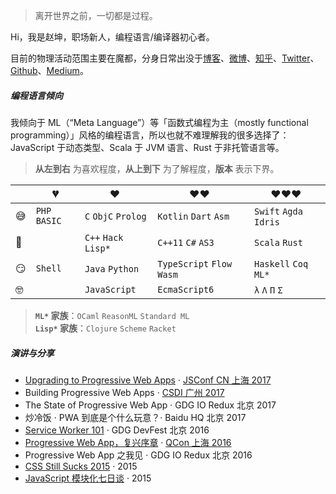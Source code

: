> 离开世界之前，一切都是过程。

Hi，我是赵坤，职场新人，编程语言/编译器初心者。

目前的物理活动范围主要在魔都，分身日常出没于[博客](https://huangxuan.me)、[微博](https://weibo.com/huxpro)、[知乎](https://www.zhihu.com/people/huxpro/pins/posts)、[Twitter](https://twitter.com/Huxpro/)、[Github](https://github.com/huxpro)、[Medium](https://medium.com/@Huxpro)。


##### 编程语言倾向

我倾向于 ML（“Meta Language”）等「函数式编程为主（mostly functional programming）」风格的编程语言，所以也就不难理解我的很多选择了：JavaScript 于动态类型、Scala 于 JVM 语言、Rust 于非托管语言等。

> __从左到右__ 为喜欢程度，__从上到下__ 为了解程度，__版本__ 表示下界。

|     | 💔️           | ❤️ ️                 | ❤️❤️ ️                     | ❤️❤️❤️ ️               |
| --- | ------------- | -------------------- | -------------------------- | ---------------------- |
| 😅  | `PHP` `BASIC` | `C` `ObjC` `Prolog`  | `Kotlin` `Dart` `Asm`      | `Swift` `Agda` `Idris` |
| 🧐  |               | `C++` `Hack` `Lisp*` | `C++11` `C#` `AS3`         | `Scala` `Rust`         |
| 😏  | `Shell`       | `Java` `Python`      | `TypeScript` `Flow` `Wasm` | `Haskell` `Coq` `ML*`  |
| 🤓  |               | `JavaScript`         | `EcmaScript6`              | `λ` `Λ` `Π` `Σ`        |

> __`ML*` 家族__：`OCaml` `ReasonML` `Standard ML`  
> __`Lisp*` 家族__：`Clojure` `Scheme` `Racket`


##### 演讲与分享

- [Upgrading to Progressive Web Apps][9] · [JSConf CN 上海 2017](http://2017.jsconf.cn/)
- Building Progressive Web Apps · [CSDI 广州 2017](http://www.csdisummit.com/)
- The State of Progressive Web App · GDG IO Redux 北京 2017
- 炒冷饭 · PWA 到底是个什么玩意？· Baidu HQ 北京 2017
- [Service Worker 101][5] · GDG DevFest 北京 2016
- [Progressive Web App，复兴序章][4] · [QCon 上海 2016](http://2016.qconshanghai.com/presentation/3111)
- Progressive Web App 之我见 · GDG IO Redux 北京 2016
- [CSS Still Sucks 2015][2] · 2015
- [JavaScript 模块化七日谈][1] · 2015

[1]: //huangxuan.me/2015/07/09/js-module-7day/
[2]: //huangxuan.me/2015/12/28/css-sucks-2015/
[3]: //huangxuan.me/2016/06/05/pwa-in-my-pov/
[4]: //huangxuan.me/2016/10/20/pwa-qcon2016/
[5]: //huangxuan.me/2016/11/20/sw-101-gdgdf/
[6]: https://yanshuo.io/assets/player/?deck=58ac8598b123db0067292f92 "PWA Rehashing"
[7]: https://yanshuo.io/assets/player/?deck=593ad6fbfe88c2006a0a0d6d "The State of PWA"
[8]: https://yanshuo.io/assets/player/?deck=594d673d570c357d0698a950 "Building PWA"
[9]: //huangxuan.me/jsconfcn2017/
